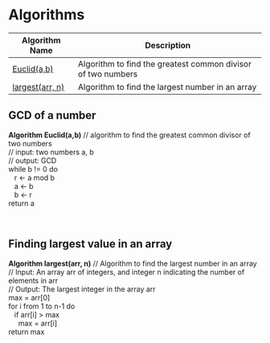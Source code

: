 # Algorithms

| Algorithm Name              | Description                                                  |
| --------------------------- | ------------------------------------------------------------ |
| [Euclid(a,b)](#euclid)      | Algorithm to find the greatest common divisor of two numbers |
| [largest(arr, n)](#largest) | Algorithm to find the largest number in an array             |

## GCD of a number <a name="euclid"></a>

**Algorithm Euclid(a,b)**
// algorithm to find the greatest common divisor of two numbers <br>
// input: two numbers a, b <br>
// output: GCD <br>
while b != 0 do <br>
&nbsp;&nbsp; r <- a mod b <br>
&nbsp;&nbsp; a <- b <br>
&nbsp;&nbsp; b <- r <br>
return a <br>

<br>

## Finding largest value in an array <a name="largest"></a>

**Algorithm largest(arr, n)**
// Algorithm to find the largest number in an array <br>
// Input: An array arr of integers, and integer n indicating the number of elements in arr <br>
// Output: The largest integer in the array arr <br>
max = arr[0] <br>
for i from 1 to n-1 do <br>
&nbsp;&nbsp; if arr[i] > max <br>
&nbsp;&nbsp;&nbsp;&nbsp; max = arr[i] <br>
return max <br>
